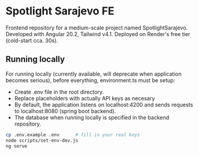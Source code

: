 # Spotlight Sarajevo FE

Frontend repository for a medium-scale project named SpotlightSarajevo. Developed with Angular 20.2, Tailwind v4.1. Deployed on Render's free tier (cold-start cca. 30s).

## Running locally
For running locally (currently available, will deprecate when application becomes serious), before everything, environment.ts must be setup:
- Create .env file in the root directory.
- Replace placeholders with actually API keys as necesary
- By default, the application listens on localhost:4200 and sends requests to localhost:8080 (spring boot backend).
- The database when running locally is specified in the backend repository.

```bash
cp .env.example .env      # fill in your real keys
node scripts/set-env-dev.js
ng serve
```

